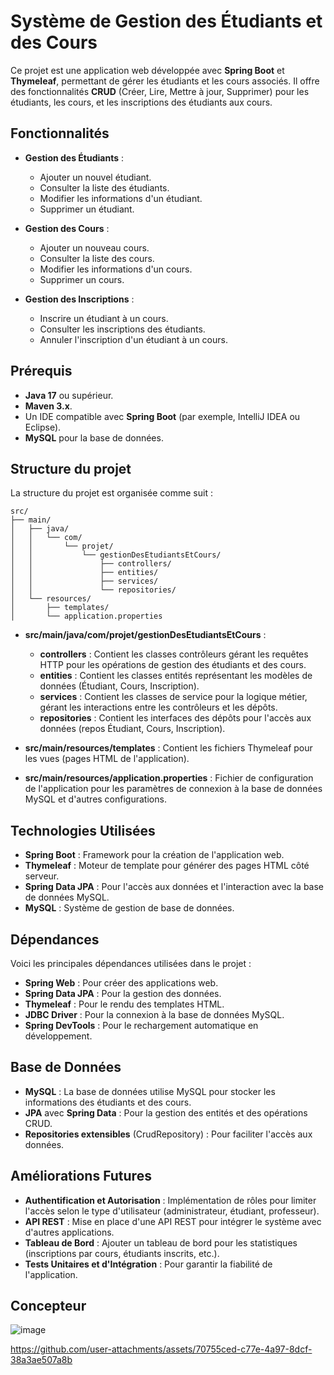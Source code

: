 # Système de Gestion des Étudiants et des Cours

Ce projet est une application web développée avec **Spring Boot** et **Thymeleaf**, permettant de gérer les étudiants et les cours associés. Il offre des fonctionnalités **CRUD** (Créer, Lire, Mettre à jour, Supprimer) pour les étudiants, les cours, et les inscriptions des étudiants aux cours.

## Fonctionnalités

- **Gestion des Étudiants** :
  - Ajouter un nouvel étudiant.
  - Consulter la liste des étudiants.
  - Modifier les informations d'un étudiant.
  - Supprimer un étudiant.

- **Gestion des Cours** :
  - Ajouter un nouveau cours.
  - Consulter la liste des cours.
  - Modifier les informations d'un cours.
  - Supprimer un cours.

- **Gestion des Inscriptions** :
  - Inscrire un étudiant à un cours.
  - Consulter les inscriptions des étudiants.
  - Annuler l'inscription d'un étudiant à un cours.

## Prérequis

- **Java 17** ou supérieur.
- **Maven 3.x**.
- Un IDE compatible avec **Spring Boot** (par exemple, IntelliJ IDEA ou Eclipse).
- **MySQL** pour la base de données.

## Structure du projet 

La structure du projet est organisée comme suit :

```
src/
├── main/
│   ├── java/
│   │   └── com/
│   │       └── projet/
│   │           └── gestionDesEtudiantsEtCours/
│   │               ├── controllers/
│   │               ├── entities/
│   │               ├── services/
│   │               └── repositories/
│   └── resources/
│       ├── templates/
│       └── application.properties
```

- **src/main/java/com/projet/gestionDesEtudiantsEtCours** :

  - **controllers** : Contient les classes contrôleurs gérant les requêtes HTTP pour les opérations de gestion des étudiants et des cours.
  - **entities** : Contient les classes entités représentant les modèles de données (Étudiant, Cours, Inscription).
  - **services** : Contient les classes de service pour la logique métier, gérant les interactions entre les contrôleurs et les dépôts.
  - **repositories** : Contient les interfaces des dépôts pour l'accès aux données (repos Étudiant, Cours, Inscription).

- **src/main/resources/templates** : Contient les fichiers Thymeleaf pour les vues (pages HTML de l'application).
  
- **src/main/resources/application.properties** : Fichier de configuration de l'application pour les paramètres de connexion à la base de données MySQL et d'autres configurations.

## Technologies Utilisées

- **Spring Boot** : Framework pour la création de l'application web.
- **Thymeleaf** : Moteur de template pour générer des pages HTML côté serveur.
- **Spring Data JPA** : Pour l'accès aux données et l'interaction avec la base de données MySQL.
- **MySQL** : Système de gestion de base de données.
  
## Dépendances

Voici les principales dépendances utilisées dans le projet :

- **Spring Web** : Pour créer des applications web.
- **Spring Data JPA** : Pour la gestion des données.
- **Thymeleaf** : Pour le rendu des templates HTML.
- **JDBC Driver** : Pour la connexion à la base de données MySQL.
- **Spring DevTools** : Pour le rechargement automatique en développement.

## Base de Données

- **MySQL** : La base de données utilise MySQL pour stocker les informations des étudiants et des cours.
- **JPA** avec **Spring Data** : Pour la gestion des entités et des opérations CRUD.
- **Repositories extensibles** (CrudRepository) : Pour faciliter l'accès aux données.

## Améliorations Futures

- **Authentification et Autorisation** : Implémentation de rôles pour limiter l'accès selon le type d'utilisateur (administrateur, étudiant, professeur).
- **API REST** : Mise en place d'une API REST pour intégrer le système avec d'autres applications.
- **Tableau de Bord** : Ajouter un tableau de bord pour les statistiques (inscriptions par cours, étudiants inscrits, etc.).
- **Tests Unitaires et d'Intégration** : Pour garantir la fiabilité de l'application.

## Concepteur
![image](https://github.com/user-attachments/assets/8eaf8597-76a5-4197-8190-2c02d92f65f5)




https://github.com/user-attachments/assets/70755ced-c77e-4a97-8dcf-38a3ae507a8b


